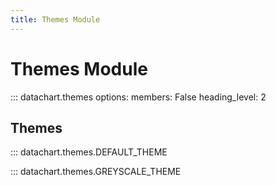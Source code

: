 ```yaml
---
title: Themes Module
---
```


# Themes Module

::: datachart.themes
    options:
        members: False
        heading_level: 2

## Themes

::: datachart.themes.DEFAULT_THEME

::: datachart.themes.GREYSCALE_THEME
